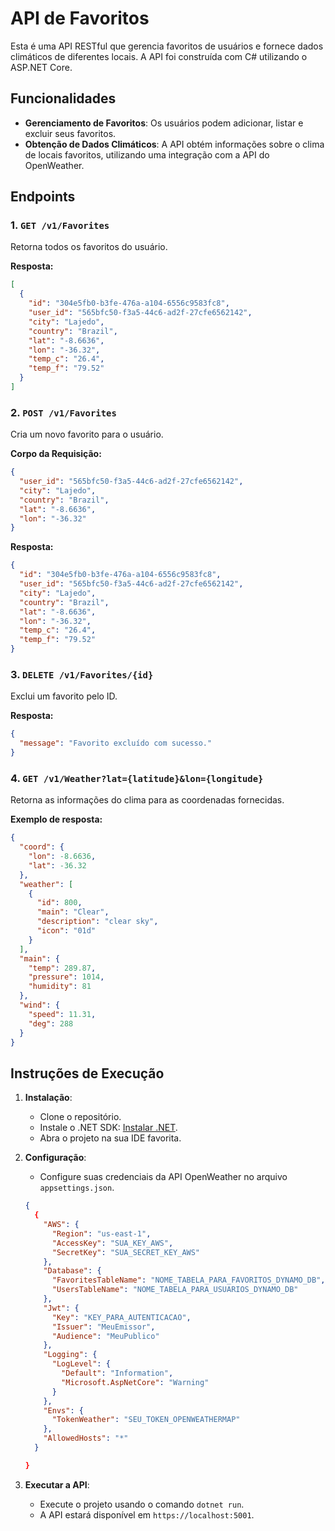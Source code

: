 # API de Favoritos

Esta é uma API RESTful que gerencia favoritos de usuários e fornece dados climáticos de diferentes locais. A API foi construída com C# utilizando o ASP.NET Core.

## Funcionalidades

- **Gerenciamento de Favoritos**: Os usuários podem adicionar, listar e excluir seus favoritos.
- **Obtenção de Dados Climáticos**: A API obtém informações sobre o clima de locais favoritos, utilizando uma integração com a API do OpenWeather.

## Endpoints

### 1. `GET /v1/Favorites`

Retorna todos os favoritos do usuário.

**Resposta:**

```json
[
  {
    "id": "304e5fb0-b3fe-476a-a104-6556c9583fc8",
    "user_id": "565bfc50-f3a5-44c6-ad2f-27cfe6562142",
    "city": "Lajedo",
    "country": "Brazil",
    "lat": "-8.6636",
    "lon": "-36.32",
    "temp_c": "26.4",
    "temp_f": "79.52"
  }
]
```

### 2. `POST /v1/Favorites`

Cria um novo favorito para o usuário.

**Corpo da Requisição:**

```json
{
  "user_id": "565bfc50-f3a5-44c6-ad2f-27cfe6562142",
  "city": "Lajedo",
  "country": "Brazil",
  "lat": "-8.6636",
  "lon": "-36.32"
}
```

**Resposta:**

```json
{
  "id": "304e5fb0-b3fe-476a-a104-6556c9583fc8",
  "user_id": "565bfc50-f3a5-44c6-ad2f-27cfe6562142",
  "city": "Lajedo",
  "country": "Brazil",
  "lat": "-8.6636",
  "lon": "-36.32",
  "temp_c": "26.4",
  "temp_f": "79.52"
}
```

### 3. `DELETE /v1/Favorites/{id}`

Exclui um favorito pelo ID.

**Resposta:**

```json
{
  "message": "Favorito excluído com sucesso."
}
```

### 4. `GET /v1/Weather?lat={latitude}&lon={longitude}`

Retorna as informações do clima para as coordenadas fornecidas.

**Exemplo de resposta:**

```json
{
  "coord": {
    "lon": -8.6636,
    "lat": -36.32
  },
  "weather": [
    {
      "id": 800,
      "main": "Clear",
      "description": "clear sky",
      "icon": "01d"
    }
  ],
  "main": {
    "temp": 289.87,
    "pressure": 1014,
    "humidity": 81
  },
  "wind": {
    "speed": 11.31,
    "deg": 288
  }
}
```

## Instruções de Execução

1. **Instalação**: 
    - Clone o repositório.
    - Instale o .NET SDK: [Instalar .NET](https://dotnet.microsoft.com/download/dotnet).
    - Abra o projeto na sua IDE favorita.
    
2. **Configuração**:
    - Configure suas credenciais da API OpenWeather no arquivo `appsettings.json`.

    ```json
    {
      {
        "AWS": {
          "Region": "us-east-1",
          "AccessKey": "SUA_KEY_AWS",
          "SecretKey": "SUA_SECRET_KEY_AWS"
        },
        "Database": {
          "FavoritesTableName": "NOME_TABELA_PARA_FAVORITOS_DYNAMO_DB",
          "UsersTableName": "NOME_TABELA_PARA_USUARIOS_DYNAMO_DB"
        },
        "Jwt": {
          "Key": "KEY_PARA_AUTENTICACAO",
          "Issuer": "MeuEmissor",
          "Audience": "MeuPublico"
        },
        "Logging": {
          "LogLevel": {
            "Default": "Information",
            "Microsoft.AspNetCore": "Warning"
          }
        },
        "Envs": {
          "TokenWeather": "SEU_TOKEN_OPENWEATHERMAP"
        },
        "AllowedHosts": "*"
      }

    }
    ```

3. **Executar a API**:
    - Execute o projeto usando o comando `dotnet run`.
    - A API estará disponível em `https://localhost:5001`.
